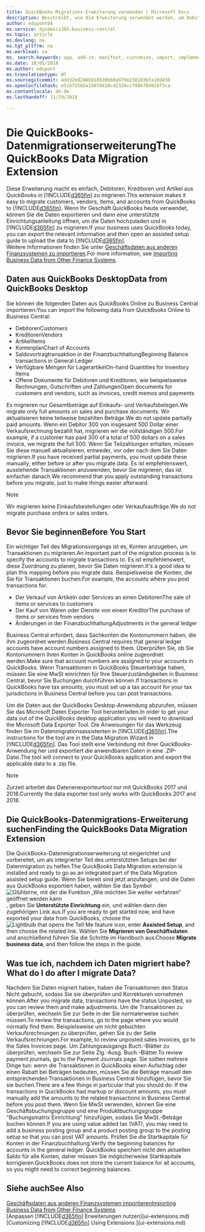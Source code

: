 ```yaml
---
title: QuickBooks-Migrations-Erweiterung verwenden | Microsoft Docs
description: Beschreibt, wie die Erweiterung verwendet werden, um Debitoren, Kreditoren, Artikel und Konten aus QuickBooks Desktop auf Business Central zu migrieren
author: edupont04
ms.service: dynamics365-business-central
ms.topic: article
ms.devlang: na
ms.tgt_pltfrm: na
ms.workload: na
ms. search.keywords: app, add-in, manifest, customize, import, implement
ms.date: 10/01/2018
ms.author: edupont
ms.translationtype: HT
ms.sourcegitcommit: add32e82465610830b68a979e238103bfa10d438
ms.openlocfilehash: e5cb755b6a15070410c42328ccf08b784928f3ca
ms.contentlocale: de-de
ms.lasthandoff: 11/29/2018

---
```


# <a name="the-quickbooks-data-migration-extension"></a><span data-ttu-id="ca53d-103">Die QuickBooks-Datenmigrationserweiterung</span><span class="sxs-lookup"><span data-stu-id="ca53d-103">The QuickBooks Data Migration Extension</span></span>
<span data-ttu-id="ca53d-104">Diese Erweiterung macht es einfach, Debitoren, Kreditoren und Artikel aus QuickBooks in [!INCLUDE[d365fin](includes/d365fin_md.md)] zu migrieren.</span><span class="sxs-lookup"><span data-stu-id="ca53d-104">This extension makes it easy to migrate customers, vendors, items, and accounts from QuickBooks to [!INCLUDE[d365fin](includes/d365fin_md.md)].</span></span> <span data-ttu-id="ca53d-105">Wenn Ihr Geschäft QuickBooks heute verwendet, können Sie die Daten exportieren und dann eine unterstützte Einrichtungsanleitung öffnen, um die Daten hochzuladen und in [!INCLUDE[d365fin](includes/d365fin_md.md)] zu migrieren.</span><span class="sxs-lookup"><span data-stu-id="ca53d-105">If your business uses QuickBooks today, you can export the relevant information and then open an assisted setup guide to upload the data to [!INCLUDE[d365fin](includes/d365fin_md.md)].</span></span>  
<span data-ttu-id="ca53d-106">Weitere Informationen finden Sie unter [Geschäftsdaten aus anderen Finanzsystemen zu importieren](across-import-data-configuration-packages.md).</span><span class="sxs-lookup"><span data-stu-id="ca53d-106">For more information, see [Importing Business Data from Other Finance Systems](across-import-data-configuration-packages.md).</span></span>

## <a name="data-from-quickbooks-desktop"></a><span data-ttu-id="ca53d-107">Daten aus QuickBooks Desktop</span><span class="sxs-lookup"><span data-stu-id="ca53d-107">Data from QuickBooks Desktop</span></span>
 
<span data-ttu-id="ca53d-108">Sie können die folgenden Daten aus QuickBooks Online zu Business Central importieren:</span><span class="sxs-lookup"><span data-stu-id="ca53d-108">You can import the following data from QuickBooks Online to Business Central:</span></span>

- <span data-ttu-id="ca53d-109">Debitoren</span><span class="sxs-lookup"><span data-stu-id="ca53d-109">Customers</span></span>  
- <span data-ttu-id="ca53d-110">Kreditoren</span><span class="sxs-lookup"><span data-stu-id="ca53d-110">Vendors</span></span>  
- <span data-ttu-id="ca53d-111">Artikel</span><span class="sxs-lookup"><span data-stu-id="ca53d-111">Items</span></span>  
- <span data-ttu-id="ca53d-112">Kontenplan</span><span class="sxs-lookup"><span data-stu-id="ca53d-112">Chart of Accounts</span></span>  
- <span data-ttu-id="ca53d-113">Saldovortragtransaktion in der Finanzbuchhaltung</span><span class="sxs-lookup"><span data-stu-id="ca53d-113">Beginning Balance transactions in General Ledger</span></span>  
- <span data-ttu-id="ca53d-114">Verfügbare Mengen für Lagerartikel</span><span class="sxs-lookup"><span data-stu-id="ca53d-114">On-hand Quantities for Inventory Items</span></span>  
- <span data-ttu-id="ca53d-115">Offene Dokumente für Debitoren und Kreditoren, wie beispielsweise Rechnungen, Gutschriften und Zahlungen</span><span class="sxs-lookup"><span data-stu-id="ca53d-115">Open documents for customers and vendors, such as invoices, credit memos and payments</span></span>  

<span data-ttu-id="ca53d-116">Es migrieren nur Gesamtbeträge auf Einkaufs- und Verkaufsbelegen.</span><span class="sxs-lookup"><span data-stu-id="ca53d-116">We migrate only full amounts on sales and purchase documents.</span></span> <span data-ttu-id="ca53d-117">Wir aktualisieren keine teilweise bezahlten Beträge.</span><span class="sxs-lookup"><span data-stu-id="ca53d-117">We do not update partially paid amounts.</span></span> <span data-ttu-id="ca53d-118">Wenn ein Debitor 300 von insgesamt 500 Dollar einer Verkaufsrechnung bezahlt hat, migrieren wir die vollständigen 500.</span><span class="sxs-lookup"><span data-stu-id="ca53d-118">For example, if a customer has paid 300 of a total of 500 dollars on a sales invoice, we migrate the full 500.</span></span> <span data-ttu-id="ca53d-119">Wenn Sie Teilzahlungen erhalten, müssen Sie diese manuell aktualisieren, entweder, vor oder nach dem Sie Daten migrieren.</span><span class="sxs-lookup"><span data-stu-id="ca53d-119">If you have received partial payments, you must update these manually, either before or after you migrate data.</span></span> <span data-ttu-id="ca53d-120">Es ist empfehlenswert, ausstehende Transaktionen anzuwenden, bevor Sie migrieren, das ist einfacher danach.</span><span class="sxs-lookup"><span data-stu-id="ca53d-120">We recommend that you apply outstanding transactions before you migrate, just to make things easier afterward.</span></span>

> [!NOTE]
> <span data-ttu-id="ca53d-121">Wir migrieren keine Einkaufsbestellungen oder Verkaufsaufträge.</span><span class="sxs-lookup"><span data-stu-id="ca53d-121">We do not migrate purchase orders or sales orders.</span></span>

## <a name="before-you-start"></a><span data-ttu-id="ca53d-122">Bevor Sie beginnen</span><span class="sxs-lookup"><span data-stu-id="ca53d-122">Before You Start</span></span>
<span data-ttu-id="ca53d-123">Ein wichtiger Teil des Migrationsvorgangs ist es, Konten anzugeben, um Transaktionen zu migrieren.</span><span class="sxs-lookup"><span data-stu-id="ca53d-123">An important part of the migration process is to specify the accounts to migrate transactions to.</span></span> <span data-ttu-id="ca53d-124">Es ist empfehlenswert, diese Zuordnung zu planen, bevor Sie Daten migrieren.</span><span class="sxs-lookup"><span data-stu-id="ca53d-124">It's a good idea to plan this mapping before you migrate data.</span></span> <span data-ttu-id="ca53d-125">Beispielsweise die Konten, die Sie für Transaktionen buchen:</span><span class="sxs-lookup"><span data-stu-id="ca53d-125">For example, the accounts where you post transactions for:</span></span>

- <span data-ttu-id="ca53d-126">Der Verkauf von Artikeln oder Services an einen Debitoren</span><span class="sxs-lookup"><span data-stu-id="ca53d-126">The sale of items or services to customers</span></span>  
- <span data-ttu-id="ca53d-127">Der Kauf von Waren oder Dienste von einem Kreditor</span><span class="sxs-lookup"><span data-stu-id="ca53d-127">The purchase of items or services from vendors</span></span>  
- <span data-ttu-id="ca53d-128">Änderungen in der Finanzbuchhaltung</span><span class="sxs-lookup"><span data-stu-id="ca53d-128">Adjustments in the general ledger</span></span>  

<span data-ttu-id="ca53d-129">Business Central erfordert, dass Sachkonten die Kontonummern haben, die ihm zugeordnet werden.</span><span class="sxs-lookup"><span data-stu-id="ca53d-129">Business Central requires that general ledger accounts have account numbers assigned to them.</span></span> <span data-ttu-id="ca53d-130">Überprüfen Sie, ob Sie Kontonummern Ihren Konten in QuickBooks online zugeordnet werden.</span><span class="sxs-lookup"><span data-stu-id="ca53d-130">Make sure that account numbers are assigned to your accounts in QuickBooks.</span></span>
<span data-ttu-id="ca53d-131">Wenn Transaktionen in QuickBooks Steuerbeträge haben, müssen Sie eine MwSt einrichten für Ihre Steuerzuständigkeiten in Business Central, bevor Sie Buchungen durchführen können.</span><span class="sxs-lookup"><span data-stu-id="ca53d-131">If transactions in QuickBooks have tax amounts, you must set up a tax account for your tax jurisdictions in Business Central before you can post transactions.</span></span>

<span data-ttu-id="ca53d-132">Um die Daten aus der QuickBooks Desktop-Anwendung abzurufen, müssen Sie das Microsoft Daten Exporter Tool herunterladen.</span><span class="sxs-lookup"><span data-stu-id="ca53d-132">In order to get your data out of the QuickBooks desktop application you will need to download the Microsoft Data Exporter Tool.</span></span>  <span data-ttu-id="ca53d-133">Die Anweisungen für das Werkzeug finden Sie im Datenmigrationsassistenten in [!INCLUDE[d365fin](includes/d365fin_md.md)].</span><span class="sxs-lookup"><span data-stu-id="ca53d-133">The instructions for the tool are in the Data Migration Wizard in [!INCLUDE[d365fin](includes/d365fin_md.md)].</span></span> <span data-ttu-id="ca53d-134">Das Tool stellt eine Verbindung mit Ihrer QuickBooks-Anwendung her und exportiert die anwendbaren Daten in eine .ZIP-Datei.</span><span class="sxs-lookup"><span data-stu-id="ca53d-134">The tool will connect to your QuickBooks application and export the applicable data to a .zip file.</span></span>  

> [!NOTE]
> <span data-ttu-id="ca53d-135">Zurzeit arbeitet das Datenenexporteurtool nur mit QuickBooks 2017 und 2018.</span><span class="sxs-lookup"><span data-stu-id="ca53d-135">Currently the data exporter tool only works with QuickBooks 2017 and 2018.</span></span>

## <a name="finding-the-quickbooks-data-migration-extension"></a><span data-ttu-id="ca53d-136">Die QuickBooks-Datenmigrations-Erweiterung suchen</span><span class="sxs-lookup"><span data-stu-id="ca53d-136">Finding the QuickBooks Data Migration Extension</span></span>
<span data-ttu-id="ca53d-137">Die QuickBooks-Datenmigrationserweiterung ist eingerichtet und vorbereitet, um als integrierter Teil des unterstützten Setups bei der Datenmigration zu helfen.</span><span class="sxs-lookup"><span data-stu-id="ca53d-137">The QuickBooks Data Migration extension is installed and ready to go as an integrated part of the Data Migration assisted setup guide.</span></span> <span data-ttu-id="ca53d-138">Wenn Sie bereit sind jetzt anzufangen, und die Daten aus QuickBooks exportiert haben, wählen Sie das Symbol ![Glühbirne, mit der die Funktion „Wie möchten Sie weiter verfahren“ geöffnet werden kann](media/ui-search/search_small.png "Wie möchten Sie weiter verfahren"), geben Sie **Unterstützte Einrichtung** ein, und wählen dann den zugehörigen Link aus.</span><span class="sxs-lookup"><span data-stu-id="ca53d-138">If you are ready to get started now, and have exported your data from QuickBooks, choose the ![Lightbulb that opens the Tell Me feature](media/ui-search/search_small.png "Tell me what you want to do") icon, enter **Assisted Setup**, and then choose the related link.</span></span> <span data-ttu-id="ca53d-139">Wählen Sie **Migrieren von Geschäftsdaten** und anschließend führen Sie die Schritte im Handbuch aus.</span><span class="sxs-lookup"><span data-stu-id="ca53d-139">Choose **Migrate business data**, and then follow the steps in the guide.</span></span>  

## <a name="what-do-i-do-after-i-migrate-data"></a><span data-ttu-id="ca53d-140">Was tue ich, nachdem ich Daten migriert habe?</span><span class="sxs-lookup"><span data-stu-id="ca53d-140">What do I do after I migrate Data?</span></span>
<span data-ttu-id="ca53d-141">Nachdem Sie Daten migriert haben, haben die Transaktionen den Status Nicht gebucht, sodass Sie sie überprüfen und Korrekturen vornehmen können.</span><span class="sxs-lookup"><span data-stu-id="ca53d-141">After you migrate data, transactions have the status Unposted, so you can review them and make adjustments.</span></span> <span data-ttu-id="ca53d-142">Um die Transaktionen zu überprüfen, wechseln Sie zur Seite in der Sie normalerweise suchen müssen.</span><span class="sxs-lookup"><span data-stu-id="ca53d-142">To review the transactions, go to the page where you would normally find them.</span></span> <span data-ttu-id="ca53d-143">Beispielsweise um nicht gebuchten Verkaufsrechnungen zu überprüfen, gehen Sie zu der Seite Verkaufsrechnungen.</span><span class="sxs-lookup"><span data-stu-id="ca53d-143">For example, to review unposted sales invoices, go to the Sales Invoices page.</span></span> <span data-ttu-id="ca53d-144">Um Zahlungsausgangs Buch.-Blätter zu überprüfen, wechseln Sie zur Seite Zlg.-Ausg. Buch.-Blätter.</span><span class="sxs-lookup"><span data-stu-id="ca53d-144">To review payment journals, go to the Payment Journals page.</span></span>
<span data-ttu-id="ca53d-145">Sie sollten mehrere Dinge tun: wenn die Transaktionen in QuickBooks einen Aufschlag oder einen Rabatt bei Beträgen bedeuten, müssen Sie die Beträge manuell den entsprechenden Transaktionen in Business Central hinzufügen, bevor Sie sie buchen.</span><span class="sxs-lookup"><span data-stu-id="ca53d-145">There are a few things in particular that you should do: If the transactions in QuickBooks had markup or discount amounts, you must manually add the amounts to the related transactions in Business Central before you post them.</span></span>
<span data-ttu-id="ca53d-146">Wenn Sie MwSt verwenden, können Sie eine Geschäftsbuchungsgruppe und eine Produktbuchungsgruppe "Buchungsmatrix Einrichtung" hinzufügen, sodass Sie MwSt.-Beträge buchen können.</span><span class="sxs-lookup"><span data-stu-id="ca53d-146">If you are using value added tax (VAT), you may need to add a business posting group and a product posting group to the posting setup so that you can post VAT amounts.</span></span>
<span data-ttu-id="ca53d-147">Prüfen Sie die Startkapitale für Konten in der Finanzbuchhaltung.</span><span class="sxs-lookup"><span data-stu-id="ca53d-147">Verify the beginning balances for accounts in the general ledger.</span></span> <span data-ttu-id="ca53d-148">QuickBooks speichert nicht den aktuellen Saldo für alle Konten, daher müssen Sie möglicherweise Startkapitale korrigieren.</span><span class="sxs-lookup"><span data-stu-id="ca53d-148">QuickBooks does not store the current balance for all accounts, so you might need to correct beginning balances.</span></span>

## <a name="see-also"></a><span data-ttu-id="ca53d-149">Siehe auch</span><span class="sxs-lookup"><span data-stu-id="ca53d-149">See Also</span></span>
[<span data-ttu-id="ca53d-150">Geschäftsdaten aus anderen Finanzsystemen importieren</span><span class="sxs-lookup"><span data-stu-id="ca53d-150">Importing Business Data from Other Finance Systems</span></span>](across-import-data-configuration-packages.md)  
<span data-ttu-id="ca53d-151">[Anpassen [!INCLUDE[d365fin](includes/d365fin_md.md)] Erweiterungen nutzen](ui-extensions.md)</span><span class="sxs-lookup"><span data-stu-id="ca53d-151">[Customizing [!INCLUDE[d365fin](includes/d365fin_md.md)] Using Extensions ](ui-extensions.md)</span></span>  

